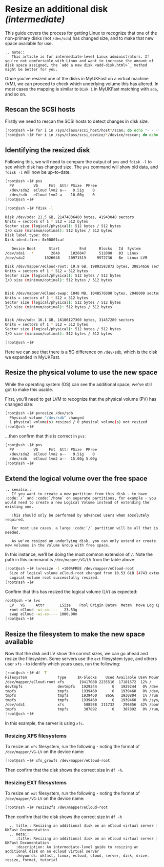 # Resize an additional disk *(intermediate)*

This guide covers the process for getting Linux to recognize that one of the non-primary disks (not `/dev/sda`) has changed size, and to make that new space available for use.

```eval_rst
.. note::
   This article is for intermediate-level Linux administrators. If you're not comfortable with Linux and want to increase the amount of disk space assigned, the `add a new disk <add-disk.html>`_ method might be better for you.
```

Once you've resized one of the disks in MyUKFast on a virtual machine (VM), we can proceed to check which underlying volume this has altered. In most cases the mapping is similar to `Disk 1` in MyUKFast matching with `sda`, and so on.

## Rescan the SCSI hosts

Firstly we need to rescan the SCSI hosts to detect changes in disk size.

```bash
[root@ssh ~]# for i in /sys/class/scsi_host/host*/scan; do echo "- - -" > $i; done
[root@ssh ~]# for i in /sys/class/scsi_device/*/device/rescan; do echo "1" > $i; done
```

## Identifying the resized disk

Following this, we will need to compare the output of `pvs` and `fdisk -l` to see which disk has changed size. The `pvs` command will show old data, and `fdisk -l` will now be up-to-date.

```bash
[root@ssh ~]# pvs
  PV         VG     Fmt  Attr PSize  PFree
  /dev/sda2  eCloud lvm2 a--   9.51g    0
  /dev/sdb   eCloud lvm2 a--  10.00g    0
[root@ssh ~]#
```

```bash
[root@ssh ~]# fdisk -l

Disk /dev/sda: 21.5 GB, 21474836480 bytes, 41943040 sectors
Units = sectors of 1 * 512 = 512 bytes
Sector size (logical/physical): 512 bytes / 512 bytes
I/O size (minimum/optimal): 512 bytes / 512 bytes
Disk label type: dos
Disk identifier: 0x00001caf

   Device Boot      Start         End      Blocks   Id  System
/dev/sda1   *        2048     1026047      512000   83  Linux
/dev/sda2         1026048    20971519     9972736   8e  Linux LVM

Disk /dev/mapper/eCloud-root: 19.9 GB, 19893583872 bytes, 38854656 sectors
Units = sectors of 1 * 512 = 512 bytes
Sector size (logical/physical): 512 bytes / 512 bytes
I/O size (minimum/optimal): 512 bytes / 512 bytes


Disk /dev/mapper/eCloud-swap: 1048 MB, 1048576000 bytes, 2048000 sectors
Units = sectors of 1 * 512 = 512 bytes
Sector size (logical/physical): 512 bytes / 512 bytes
I/O size (minimum/optimal): 512 bytes / 512 bytes


Disk /dev/sdb: 16.1 GB, 16106127360 bytes, 31457280 sectors
Units = sectors of 1 * 512 = 512 bytes
Sector size (logical/physical): 512 bytes / 512 bytes
I/O size (minimum/optimal): 512 bytes / 512 bytes

[root@ssh ~]#
```

Here we can see that there is a 5G difference on `/dev/sdb`, which is the disk we expanded in MyUKFast.

## Resize the physical volume to use the new space

While the operating system (OS) can see the additional space, we've still got to make this usable.

First, you'll need to get LVM to recognize that the physical volume (PV) has changed size:

```bash
[root@ssh ~]# pvresize /dev/sdb
  Physical volume "/dev/sdb" changed
  1 physical volume(s) resized / 0 physical volume(s) not resized
[root@ssh ~]#
```

...then confirm that this is correct in `pvs`:

```bash
[root@ssh ~]# pvs
  PV         VG     Fmt  Attr PSize  PFree
  /dev/sda2  eCloud lvm2 a--   9.51g    0
  /dev/sdb   eCloud lvm2 a--  15.00g 5.00g
[root@ssh ~]#
```

## Extend the logical volume over the free space

```eval_rst
.. seealso::
   If you want to create a new partition from this disk - to have :code:`/` and :code:`/home` on separate partitions, for example - you would need to create a new Logical Volume instead of extending the existing one.

   This should only be performed by advanced users when absolutely required.

   For most use cases, a large :code:`/` partition will be all that is needed.

   As we've resized an underlying disk, you can only extend or create new volumes in the Volume Group with free space.
```

In this instance, we'll be doing the most common extension of `/`. Note the path in this command is `/dev/mapper/VG/LV` from the table above:

```bash
[root@ssh ~]# lvresize -l +100%FREE /dev/mapper/eCloud-root
  Size of logical volume eCloud-root changed from 18.53 GiB (4743 extents) to 23.53 GiB (6023 extents).
  Logical volume root successfully resized.
[root@ssh ~]#
```

Confirm that this has resized the logical volume (LV) as expected:

```bash
root@ssh ~]# lvs
  LV   VG     Attr       LSize    Pool Origin Data%  Meta%  Move Log Cpy%Sync Convert
  root eCloud -wi-ao----   23.53g                                                    
  swap eCloud -wi-ao---- 1000.00m                                                    
[root@ssh ~]#
```

## Resize the filesystem to make the new space available

Now that the disk and LV show the correct sizes, we can go ahead and resize the filesystem. Some servers use the `ext` filesystem type, and others user `xfs` - to identify which yours uses, run the following:

```bash
[root@ssh ~]# df -T
Filesystem              Type     1K-blocks    Used Available Use% Mounted on
/dev/mapper/eCloud-root xfs       19417088 2235516  17181572  12% /
devtmpfs                devtmpfs   1929244       0   1929244   0% /dev
tmpfs                   tmpfs      1939460       0   1939460   0% /dev/shm
tmpfs                   tmpfs      1939460    8656   1930804   1% /run
tmpfs                   tmpfs      1939460       0   1939460   0% /sys/fs/cgroup
/dev/sda1               xfs         508588  211732    296856  42% /boot
tmpfs                   tmpfs       387892       0    387892   0% /run/user/0
[root@ssh ~]#
```

In this example, the server is using `xfs`.

### Resizing XFS filesystems

To resize an `xfs` filesystem, run the following - noting the format of `/dev/mapper/VG-LV` on the device name:

```bash
[root@ssh ~]# xfs_growfs /dev/mapper/eCloud-root
```

Then confirm that the disk shows the correct size in `df -h`.

### Resizing EXT filesystems

To resize an `ext` filesystem, run the following - noting the format of `/dev/mapper/VG-LV` on the device name:

```bash
[root@ssh ~]# resize2fs /dev/mapper/eCloud-root
```

Then confirm that the disk shows the correct size in `df -h`

```eval_rst
  .. title:: Resizing an additional disk on an eCloud virtual server | UKFast Documentation
  .. meta::
     :title: Resizing an additional disk on an eCloud virtual server | UKFast Documentation
     :description: An intermediate-level guide to resizing an additional disk on an eCloud virtual server
     :keywords: ukfast, linux, ecloud, cloud, server, disk, drive, resize, format, tutorial
